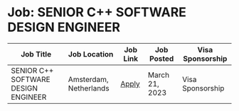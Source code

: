 # Job: SENIOR C++ SOFTWARE DESIGN ENGINEER

| Job Title | Job Location | Job Link | Job Posted | Visa Sponsorship |
| --- | --- | --- | --- | --- |
| SENIOR C++ SOFTWARE DESIGN ENGINEER | Amsterdam, Netherlands | [Apply](https://www.techyon.it/candidati/sr-software-design-engineer-holland.html) | March 21, 2023 | Visa Sponsorship |
